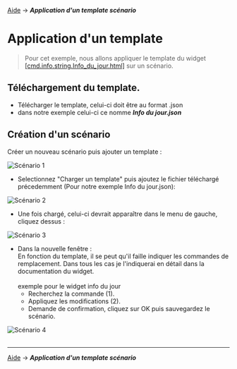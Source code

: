 <a href="../">Aide</a> → ***Application d'un template scénario***

# Application d'un template

> Pour cet exemple, nous allons appliquer le template du widget <a href="{{site.url}}/documentation/{{site.widget}}/fr_FR/widget_scenario">[cmd.info.string.Info_du_jour.html]</a> sur un scénario.<br>

## Téléchargement du template.
- Télécharger le template, celui-ci doit être au format .json
- dans notre exemple celui-ci ce nomme <i><b>Info du jour.json</b></i>

## Création d'un scénario

Créer un nouveau scénario puis ajouter un template :

<img src="../../widget/images/info_du_jour/scenario1.png" alt="Scénario 1" />

- Selectionnez "Charger un template" puis ajoutez le fichier téléchargé précedemment (Pour notre exemple Info du jour.json):

<img src="../../widget/images/info_du_jour/scenario2.png" alt="Scénario 2" />


- Une fois chargé, celui-ci devrait apparaître dans le menu de gauche, cliquez dessus :

<img src="../../widget/images/info_du_jour/scenario3.png" alt="Scénario 3" />

- Dans la nouvelle fenêtre :<br>
En fonction du template, il se peut qu'il faille indiquer les commandes de remplacement. Dans tous les cas je l'indiquerai en détail dans la documentation du widget.
<br><br>
exemple pour le widget info du jour
  - Recherchez la commande (1).
  - Appliquez les modifications (2).
  - Demande de confirmation, cliquez sur OK puis sauvegardez le scénario.

<img src="../../widget/images/info_du_jour/scenario4.png" alt="Scénario 4" />
<br><br>

<hr />

<a href="../">Aide</a> → ***Application d'un template scénario***